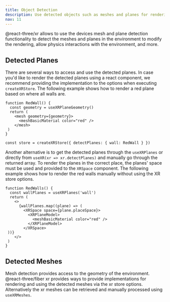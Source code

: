 ```yaml
---
title: Object Detection
description: Use detected objects such as meshes and planes for rendering, scene understanding, physics, and more
nav: 11
---
```


@react-three/xr allows to use the devices mesh and plane detection functionality to detect the meshes and planes in the environment to modify the rendering, allow physics interactions with the environment, and more.

## Detected Planes

There are several ways to access and use the detected planes. In case you'd like to render the detected planes using a react component, we recommend providing the implementation to the options when executing `createXRStore`. The following example shows how to render a red plane based on where all walls are.

```tsx
function RedWall() {
  const geometry = useXRPlaneGeometry()
  return (
    <mesh geometry={geometry}>
      <meshBasicMaterial color="red" />
    </mesh>
 )
}

const store = createXRStore({ detectPlanes: { wall: RedWall } })
```

Another alternative is to get the detected planes through the `useXRPlanes` or directly from `useXR(xr => xr.detectPlanes)` and manually go through the returned array. To render the planes in the correct place, the planes' space must be used and provided to the `XRSpace` component. The following example shows how to render the red walls manually without using the XR store options.

```tsx
function RedWalls() {
  const wallPlanes = useXRPlanes('wall')
  return (
    <>
      {wallPlanes.map((plane) => (
        <XRSpace space={plane.placeSpace}>
          <XRPlaneModel>
            <meshBasicMaterial color="red" />
          </XRPlaneModel>
        </XRSpace>
 ))}
    </>
 )
}
```

## Detected Meshes

Mesh detection provides access to the geometry of the environment. @react-three/fiber xr provides ways to provide implementations for rendering and using the detected meshes via the xr store options. Alternatively the xr meshes can be retrieved and manually processed using `useXRMeshes`. 
